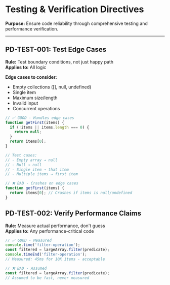 # Testing & Verification Directives

**Purpose:** Ensure code reliability through comprehensive testing and performance verification.

---

## PD-TEST-001: Test Edge Cases
**Rule:** Test boundary conditions, not just happy path  
**Applies to:** All logic

**Edge cases to consider:**
- Empty collections ([], null, undefined)
- Single item
- Maximum size/length
- Invalid input
- Concurrent operations

```javascript
// ✅ GOOD - Handles edge cases
function getFirst(items) {
  if (!items || items.length === 0) {
    return null;
  }
  return items[0];
}

// Test cases:
// - Empty array → null
// - Null → null
// - Single item → that item
// - Multiple items → first item

// ❌ BAD - Crashes on edge cases
function getFirst(items) {
  return items[0]; // Crashes if items is null/undefined
}
```

## PD-TEST-002: Verify Performance Claims
**Rule:** Measure actual performance, don't guess  
**Applies to:** Any performance-critical code

```javascript
// ✅ GOOD - Measured
console.time('filter-operation');
const filtered = largeArray.filter(predicate);
console.timeEnd('filter-operation');
// Measured: 45ms for 10K items - acceptable

// ❌ BAD - Assumed
const filtered = largeArray.filter(predicate);
// Assumed to be fast, never measured
```